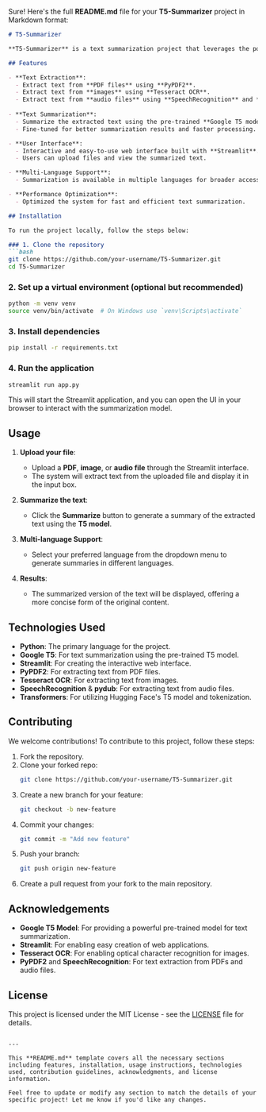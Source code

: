 Sure! Here's the full **README.md** file for your **T5-Summarizer** project in Markdown format:

```markdown
# T5-Summarizer

**T5-Summarizer** is a text summarization project that leverages the power of the **Google T5 (Text-to-Text Transfer Transformer)** model to generate concise and meaningful summaries of large text from various sources such as **PDF files**, **images**, and **audio files**. The project provides an interactive web interface built with **Streamlit** for easy usage, allowing users to upload files and get instant summaries. The model also supports multiple languages for broader usability.

## Features

- **Text Extraction**:
  - Extract text from **PDF files** using **PyPDF2**.
  - Extract text from **images** using **Tesseract OCR**.
  - Extract text from **audio files** using **SpeechRecognition** and **pydub**.
  
- **Text Summarization**:
  - Summarize the extracted text using the pre-trained **Google T5 model**.
  - Fine-tuned for better summarization results and faster processing.

- **User Interface**:
  - Interactive and easy-to-use web interface built with **Streamlit**.
  - Users can upload files and view the summarized text.

- **Multi-Language Support**:
  - Summarization is available in multiple languages for broader accessibility.

- **Performance Optimization**:
  - Optimized the system for fast and efficient text summarization.

## Installation

To run the project locally, follow the steps below:

### 1. Clone the repository
```bash
git clone https://github.com/your-username/T5-Summarizer.git
cd T5-Summarizer
```

### 2. Set up a virtual environment (optional but recommended)
```bash
python -m venv venv
source venv/bin/activate  # On Windows use `venv\Scripts\activate`
```

### 3. Install dependencies
```bash
pip install -r requirements.txt
```

### 4. Run the application
```bash
streamlit run app.py
```

This will start the Streamlit application, and you can open the UI in your browser to interact with the summarization model.

## Usage

1. **Upload your file**:
   - Upload a **PDF**, **image**, or **audio file** through the Streamlit interface.
   - The system will extract text from the uploaded file and display it in the input box.

2. **Summarize the text**:
   - Click the **Summarize** button to generate a summary of the extracted text using the **T5 model**.

3. **Multi-language Support**:
   - Select your preferred language from the dropdown menu to generate summaries in different languages.

4. **Results**:
   - The summarized version of the text will be displayed, offering a more concise form of the original content.

## Technologies Used

- **Python**: The primary language for the project.
- **Google T5**: For text summarization using the pre-trained T5 model.
- **Streamlit**: For creating the interactive web interface.
- **PyPDF2**: For extracting text from PDF files.
- **Tesseract OCR**: For extracting text from images.
- **SpeechRecognition** & **pydub**: For extracting text from audio files.
- **Transformers**: For utilizing Hugging Face's T5 model and tokenization.

## Contributing

We welcome contributions! To contribute to this project, follow these steps:

1. Fork the repository.
2. Clone your forked repo:
   ```bash
   git clone https://github.com/your-username/T5-Summarizer.git
   ```
3. Create a new branch for your feature:
   ```bash
   git checkout -b new-feature
   ```
4. Commit your changes:
   ```bash
   git commit -m "Add new feature"
   ```
5. Push your branch:
   ```bash
   git push origin new-feature
   ```
6. Create a pull request from your fork to the main repository.

## Acknowledgements

- **Google T5 Model**: For providing a powerful pre-trained model for text summarization.
- **Streamlit**: For enabling easy creation of web applications.
- **Tesseract OCR**: For enabling optical character recognition for images.
- **PyPDF2** and **SpeechRecognition**: For text extraction from PDFs and audio files.

## License

This project is licensed under the MIT License - see the [LICENSE](LICENSE) file for details.
```

---

This **README.md** template covers all the necessary sections including features, installation, usage instructions, technologies used, contribution guidelines, acknowledgments, and license information.

Feel free to update or modify any section to match the details of your specific project! Let me know if you'd like any changes.
